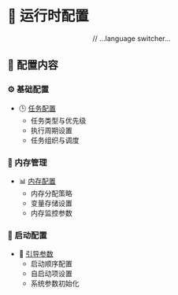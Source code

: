 # 🎯 运行时配置

<div align="center">
// ...language switcher...
</div>

## 📑 配置内容

### ⚙️ 基础配置
- 🕒 [任务配置](./task.md)
  - 任务类型与优先级
  - 执行周期设置
  - 任务组织与调度

### 💾 内存管理
- 📊 [内存配置](./memory.md)
  - 内存分配策略
  - 变量存储设置
  - 内存监控参数

### 🚀 启动配置
- 📌 [引导参数](./boot.md)
  - 启动顺序配置
  - 自启动项设置
  - 系统参数初始化
